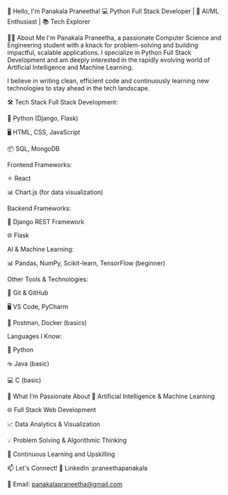 👋 Hello, I'm Panakala Praneetha!
💻 Python Full Stack Developer | 🤖 AI/ML Enthusiast | 📚 Tech Explorer

👩‍💻 About Me
I'm Panakala Praneetha, a passionate Computer Science and Engineering student with a knack for problem-solving and building impactful, scalable applications. I specialize in Python Full Stack Development and am deeply interested in the rapidly evolving world of Artificial Intelligence and Machine Learning.

I believe in writing clean, efficient code and continuously learning new technologies to stay ahead in the tech landscape.

🛠️ Tech Stack
Full Stack Development:

🐍 Python (Django, Flask)

🖥️ HTML, CSS, JavaScript

📦 SQL, MongoDB

Frontend Frameworks:

⚛️ React

📊 Chart.js (for data visualization)

Backend Frameworks:

🚀 Django REST Framework

🌐 Flask

AI & Machine Learning:

📊 Pandas, NumPy, Scikit-learn, TensorFlow (beginner)

Other Tools & Technologies:

🐙 Git & GitHub

🖥️ VS Code, PyCharm

📁 Postman, Docker (basics)

Languages I Know:

🐍 Python

☕ Java (basic)

💻 C (basic)

🎯 What I’m Passionate About
🤖 Artificial Intelligence & Machine Learning

🌐 Full Stack Web Development

📈 Data Analytics & Visualization

💡 Problem Solving & Algorithmic Thinking

🌱 Continuous Learning and Upskilling

📫 Let's Connect!
🔗 LinkedIn :praneethapanakala

📧 Email: panakalapraneetha@gmail.com
